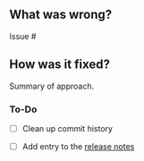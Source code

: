 ## What was wrong?

Issue #

## How was it fixed?

Summary of approach.

### To-Do

[//]: # (Stay ahead of things, add list items here!)
- [ ] Clean up commit history

[//]: # (For important changes that should go into the release notes please add a newsfragment file as explained here: https://github.com/ethereum/dopple/blob/master/newsfragments/README.md)

[//]: # (See: https://dopple.readthedocs.io/en/latest/contributing.html#pull-requests)
- [ ] Add entry to the [release notes](https://github.com/ethereum/dopple/blob/master/newsfragments/README.md)
